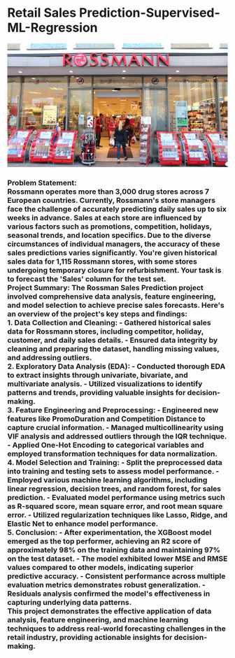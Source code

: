 <h1 align="left">Retail Sales Prediction-Supervised-ML-Regression</h1>

![Local GIF](img.jpg)

<h3 align="Left">
Problem Statement:
<br>
Rossmann operates more than 3,000 drug stores across 7 European countries. Currently, Rossmann's store managers face the challenge of accurately predicting daily sales up to six weeks in advance. Sales at each store are influenced by various factors such as promotions, competition, holidays, seasonal trends, and location specifics. Due to the diverse circumstances of individual managers, the accuracy of these sales predictions varies significantly. You're given historical sales data for 1,115 Rossmann stores, with some stores undergoing temporary closure for refurbishment. Your task is to forecast the 'Sales' column for the test set.
<br>
Project Summary:
The Rossman Sales Prediction project involved comprehensive data analysis, feature engineering, and model selection to achieve precise sales forecasts. Here's an overview of the project's key steps and findings:
<br>
1. Data Collection and Cleaning:
- Gathered historical sales data for Rossmann stores, including competitor, holiday, customer, and daily sales details.
- Ensured data integrity by cleaning and preparing the dataset, handling missing values, and addressing outliers.
<br>
2. Exploratory Data Analysis (EDA):
- Conducted thorough EDA to extract insights through univariate, bivariate, and multivariate analysis.
- Utilized visualizations to identify patterns and trends, providing valuable insights for decision-making.
<br>
3. Feature Engineering and Preprocessing:
- Engineered new features like PromoDuration and Competition Distance to capture crucial information.
- Managed multicollinearity using VIF analysis and addressed outliers through the IQR technique.
- Applied One-Hot Encoding to categorical variables and employed transformation techniques for data normalization.
<br>
4. Model Selection and Training:
- Split the preprocessed data into training and testing sets to assess model performance.
- Employed various machine learning algorithms, including linear regression, decision trees, and random forest, for sales prediction.
- Evaluated model performance using metrics such as R-squared score, mean square error, and root mean square error.
- Utilized regularization techniques like Lasso, Ridge, and Elastic Net to enhance model performance.
<br>
5. Conclusion:
- After experimentation, the XGBoost model emerged as the top performer, achieving an R2 score of approximately 98% on the training data and maintaining 97% on the test dataset.
- The model exhibited lower MSE and RMSE values compared to other models, indicating superior predictive accuracy.
- Consistent performance across multiple evaluation metrics demonstrates robust generalization.
- Residuals analysis confirmed the model's effectiveness in capturing underlying data patterns.
  <br>
This project demonstrates the effective application of data analysis, feature engineering, and machine learning techniques to address real-world forecasting challenges in the retail industry, providing actionable insights for decision-making.  

</h3>
